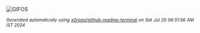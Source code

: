 <div align="justify">
<picture>
    <source media="(prefers-color-scheme: dark)" srcset="https://i.ibb.co/nLMLKW0/output-gif.gif">
    <source media="(prefers-color-scheme: light)" srcset="https://i.ibb.co/nLMLKW0/output-gif.gif">
    <img alt="GIFOS" src="https://i.ibb.co/nLMLKW0/output-gif.gif">
</picture>

<sub><i>Generated automatically using [x0rzavi/github-readme-terminal](https://github.com/x0rzavi/github-readme-terminal) on Sat Jul 20 06:51:56 AM IST 2024</i></sub>

<!-- <details>
<summary>More details</summary>

</details> -->
</div>

<!-- Image deletion URL: https://ibb.co/wzhz2vL/34bafad1bda3c965cf73b48baf058cee -->